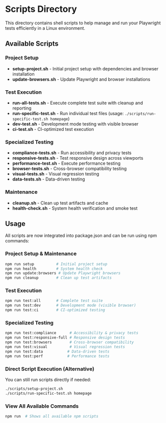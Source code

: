 # Scripts Directory

This directory contains shell scripts to help manage and run your Playwright tests efficiently in a Linux environment.

## Available Scripts

### Project Setup
- **setup-project.sh** - Initial project setup with dependencies and browser installation
- **update-browsers.sh** - Update Playwright and browser installations

### Test Execution
- **run-all-tests.sh** - Execute complete test suite with cleanup and reporting
- **run-specific-test.sh** - Run individual test files (usage: `./scripts/run-specific-test.sh homepage`)
- **dev-test.sh** - Development mode testing with visible browser
- **ci-test.sh** - CI-optimized test execution

### Specialized Testing
- **compliance-tests.sh** - Run accessibility and privacy tests
- **responsive-tests.sh** - Test responsive design across viewports
- **performance-test.sh** - Execute performance testing
- **browser-tests.sh** - Cross-browser compatibility testing
- **visual-tests.sh** - Visual regression testing
- **data-tests.sh** - Data-driven testing

### Maintenance
- **cleanup.sh** - Clean up test artifacts and cache
- **health-check.sh** - System health verification and smoke test

## Usage

All scripts are now integrated into package.json and can be run using npm commands:

### Project Setup & Maintenance
```bash
npm run setup          # Initial project setup
npm run health         # System health check
npm run update:browsers # Update Playwright browsers
npm run cleanup        # Clean up test artifacts
```

### Test Execution
```bash
npm run test:all       # Complete test suite
npm run test:dev       # Development mode (visible browser)
npm run test:ci        # CI-optimized testing
```

### Specialized Testing
```bash
npm run test:compliance      # Accessibility & privacy tests
npm run test:responsive-full # Responsive design tests
npm run test:browsers        # Cross-browser compatibility
npm run test:visual          # Visual regression tests
npm run test:data           # Data-driven tests
npm run test:perf           # Performance tests
```

### Direct Script Execution (Alternative)
You can still run scripts directly if needed:
```bash
./scripts/setup-project.sh
./scripts/run-specific-test.sh homepage
```

### View All Available Commands
```bash
npm run  # Shows all available npm scripts
```

